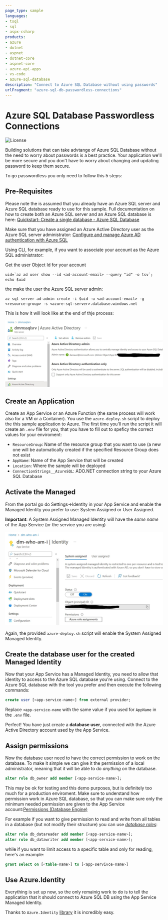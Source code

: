 ```yaml
---
page_type: sample
languages:
- tsql
- sql
- aspx-csharp
products:
- azure
- dotnet
- aspnet
- dotnet-core
- aspnet-core
- azure-api-apps
- vs-code
- azure-sql-database
description: "Connect to Azure SQL Database without using passwords"
urlFragment: "azure-sql-db-passwordless-connections"
---
```


# Azure SQL Database Passwordless Connections

![License](https://img.shields.io/badge/license-MIT-green.svg)

<!-- 
Guidelines on README format: https://review.docs.microsoft.com/help/onboard/admin/samples/concepts/readme-template?branch=master

Guidance on onboarding samples to docs.microsoft.com/samples: https://review.docs.microsoft.com/help/onboard/admin/samples/process/onboarding?branch=master

Taxonomies for products and languages: https://review.docs.microsoft.com/new-hope/information-architecture/metadata/taxonomies?branch=master
-->

Building solutions that can take advtange of Azure SQL Database without the need to worry about passwords is a best practice. Your application we'll be more secure and you don't have to worry about changing and updating password to keep them secure. 

To go passwordless you only need to follow this 5 steps:

## Pre-Requisites

Please note the is assumed that you already have an Azure SQL server and Azure SQL database ready to use for this sample. Full documentation on how to create both an Azure SQL server and an Azure SQL database is here:
[Quickstart: Create a single database - Azure SQL Database](https://docs.microsoft.com/en-us/azure/azure-sql/database/single-database-create-quickstart?view=azuresql&tabs=azure-portal)


Make sure that you have assigned an Azure Active Directory user as the Azure SQL server administrator: [Configure and manage Azure AD authentication with Azure SQL](https://docs.microsoft.com/en-us/azure/azure-sql/database/authentication-aad-configure?view=azuresql&tabs=azure-powershell)

Using CLI, for example, if you want to associate your account as the Azure SQL administrator:

Get the user Object Id for your account

```shell
uid=`az ad user show --id <ad-account-email> --query "id" -o tsv`; echo $uid
```

the make the user the Azure SQL server admin:

```shell
az sql server ad-admin create -i $uid -u <ad-account-email> -g <resource-group> -s <azure-sql-server>.database.windows.net
```

This is how it will look like at the end of thje process:

![Azure Portal showing Azure Active Director admin assigned to Azure SQL server](./docs/azure-sql-ad-admin.jpg)

## Create an Application

Create an App Service or an Azure Function (the same process will work also for a VM or a Container). You use the `azure-deploy.sh` script to deploy the this sample application to Azure. The first time you'll run the script it will create an `.env` file for you, that you have to fill out to speficy the correct values for your enviroment:

- `ResourceGroup`: Name of the resource group that you want to use (a new one will be automatically created if the specified Resource Group does not exist
- `AppName`: Name of the App Service that will be created
- `Location`: Where the sample will be deployed
- `ConnectionStrings__AzureSQL`: ADO.NET connection string to your Azure SQL Database

## Activate the Managed

From the portal go do Settings->Identity in your App Service and enable the Managed Identity you prefer to use: System Assigned or User Assigned. 

**Important**: A System Assigned Managed Identity will have the *same name* of the App Service (or the service you are using)

![Azure Portal showing Managed Service Identity enabled for a sample App Service](./docs/azure-app-service-msi.jpg)


Again, the provided `azure-deploy.sh` script will enable the System Assigned Managed Identity.


## Create the database user for the created Managed Identity

Now that your App Service has a Managed Identity, you need to allow that identity to access to the Azure SQL database you're using. Connect to the Azure SQL database with the tool you prefer and then execute the following commands:

```sql
create user [<app-service-name>] from external provider;
```

Replace `<app-service-name` with the same value if you used for `AppName` in the `.env` file.

Perfect! You have just create a **database user**, connected with the Azure Active Directory account used by the App Service.

## Assign permissions

Now the database user need to have the correct permission to work on the database. To make it simple we can give it the permission of a local administrator, meaning that it will be able to do *anything* on the database. 

```sql
alter role db_owner add member [<app-service-name>];
```
This may be ok for testing and this demo purposes, but is definitely too much for a production enviroment. Make sure to understand how permission work in Azure SQL database, so that you can make sure only the minimum needed permission are given to the App Service account:[Permissions (Database Engine)
](https://docs.microsoft.com/en-us/sql/relational-databases/security/permissions-database-engine?view=sql-server-ver16)

For example if you want to give permission to read and write from all tables in a database (but not modify their structure) you can use [*database roles*](https://docs.microsoft.com/en-us/sql/relational-databases/security/authentication-access/database-level-roles):

```sql
alter role db_datareader add member [<app-service-name>];
alter role db_datawriter add member [<app-service-name>];
```

while if you want to limit access to a specific table and only for reading, here's an example:

```sql
grant select on [<table-name>] to [<app-servivce-name>]
```

## Use Azure.Identity

Everything is set up now, so the only remainig work to do is to tell the application that it should connect to Azure SQL DB using the App Service Managed Identity.

Thanks to `Azure.Identity` [library](https://github.com/Azure/azure-sdk-for-net/blob/Azure.Identity_1.6.0/sdk/identity/Azure.Identity/README.md) it is incredibly easy.


